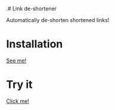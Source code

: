 .# Link de-shortener

Automatically de-shorten shortened links!

# Installation

[See me!](https://github.com/lopatar/PHP-SDKv2#routing-requests-to-indexphp)

# Try it

[Click me!](https://deshort.lopatar.dev)
